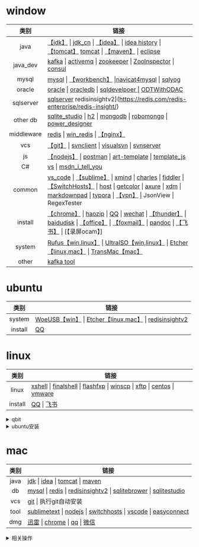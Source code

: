# window
|类别|链接|
|:---:|---|
|java| [【jdk】](https://www.oracle.com/technetwork/java/javase/downloads/index.html) \| [jdk_cn](https://www.oracle.com/technetwork/cn/java/javase/downloads/index.html) \| [【idea】](https://www.jetbrains.com/idea/) \| [idea history](https://www.jetbrains.com/idea/download/other.html) \| [【tomcat】](http://tomcat.apache.org/) [tomcat](http://archive.apache.org/dist/tomcat/) \| [【maven】](http://maven.apache.org/download.cgi) \| [eclipse](https://www.eclipse.org/downloads/) |
|java_dev| [kafka](http://kafka.apache.org/) \| [activemq](http://activemq.apache.org/) \| [zookeeper](https://zookeeper.apache.org/) \| [ZooInspector](https://pan.baidu.com/disk/home#/all?path=%2F&vmode=list) \| [consul](https://www.consul.io/) |
|mysql|[mysql](https://www.mysql.com/downloads/) \| [【workbench】](https://dev.mysql.com/downloads/workbench/) \|[navicat4mysql](https://www.navicat.com.cn/) \| [sqlyog](https://sqlyog.en.softonic.com/)|
|oracle|[oracle](https://www.oracle.com/cn/downloads/) \| [oracledb](https://www.oracle.com/technetwork/cn/database/enterprise-edition/downloads/index.html) \| [sqldevelpoer ](https://www.oracle.com/technetwork/cn/developer-tools/sql-developer/downloads/index.html) \| [ODTWithODAC](https://www.oracle.com/technetwork/cn/topics/dotnet/whatsnew/index.html) |
|sqlserver| [sqlserver](https://msdn.itellyou.cn/) redisinsightv2](https://redis.com/redis-enterprise/redis-insight/)|
|other db| [sqlite_studio](https://sqlitestudio.pl/index.rvt?act=download) \| [h2](http://www.h2database.com/html/main.html) \| [mongodb](https://www.mongodb.com/) \| [robomongo](https://robomongo.org/) \| [power_designer](http://powerdesigner.de/) |
|middleware|[redis](https://redis.io/) \| [win_redis](https://github.com/microsoftarchive/redis/releases) \| [【nginx】](http://www.nginx.cn/) |
|vcs| [【git】](https://www.git-scm.com/download) \| [svnclient](https://tortoisesvn.net/) \| [visualsvn](https://www.visualsvn.com/visualsvn/download/) \| [svnserver](https://www.collab.net/downloads/subversion) |
|js|[【nodejs】](http://nodejs.cn/) \| [postman](https://www.getpostman.com/downloads/) \| [art-template](https://aui.github.io/art-template/) \| [template_js](https://www.bootcdn.cn/template_js/) |
|C#|[vs](https://visualstudio.microsoft.com/zh-hans/downloads/) \| [msdn_i_tell_you](https://msdn.itellyou.cn/)|
|common|[vs_code](https://code.visualstudio.com/) \| [【sublime】](http://www.sublimetext.com/) \| [xmind](https://www.xmind.cn/) \| [charles](https://www.charlesproxy.com/latest-release/download.do) \| [fiddler](https://www.telerik.com/fiddler) \| [【SwitchHosts】](https://oldj.github.io/SwitchHosts/#cn)  \| [host](https://pan.baidu.com/disk/home#/all?path=%2F&vmode=list) \| [getcolor](https://pan.baidu.com/disk/home#/all?path=%2F&vmode=list) \| [axure](https://www.axure.com.cn/) \| [xdm](http://xdman.sourceforge.net/#downloads) \| [markdownpad](http://markdownpad.com/) \| [typora](https://www.typora.io/) \| [【vpn】]() \| JsonView \| RegexTester |
|install|[【chrome】](https://www.google.cn/chrome/) \| [haozip](http://haozip.2345.cc/) \| [QQ](https://im.qq.com/index.shtml) \| [wechat](https://pc.weixin.qq.com/?t=win_weixin) \| [【thunder】](https://dl.xunlei.com/) \| [baidudisk](http://pan.baidu.com/download) \| [【office】](https://msdn.itellyou.cn/) \| [【foxmail】](https://www.foxmail.com/) \| [pandoc](https://github.com/jgm/pandoc/releases/) \| [【飞书】](https://www.feishu.cn/download?from=navigation_bar_app_download) \| [【录屏ocam】]|
|system|[Rufus【win,linux】](http://rufus.ie/) \| [UltraISO【win,linux】](https://cn.ultraiso.net/xiazai.html) \| [Etcher【linux,mac】](https://www.balena.io/etcher/) \| [TransMac【mac】](https://transmac.en.softonic.com/)|
|other|[kafka tool](http://www.kafkatool.com/)|

# ubuntu
|类别|链接|
|:---:|---|
|system|[WoeUSB【win】](https://www.fossmint.com/woeusb-create-bootable-windows-usb-sticks-from-linux) \| [Etcher【linux,mac】](https://www.balena.io/etcher/) \| [redisinsightv2](https://redis.com/redis-enterprise/redis-insight/)|
|install|[QQ](https://im.qq.com/linuxqq/download.html)|

# linux
|类别|链接|
|:---:|---|
|linux| [xshell](https://xshell.en.softonic.com/) \| [finalshell](http://www.hostbuf.com/c/131.html) \| [flashfxp](https://www.flashfxp.com/) \| [winscp](https://winscp.net/eng/docs/lang:chs) \| [xftp](https://www.netsarang.com/zh/xftp/) \| [centos](https://www.centos.org/download/) \| [vmware](https://www.vmware.com/cn.html) |
|install|[QQ](https://im.qq.com/linuxqq/download.html) \| [飞书](https://github.com/Ericwyn/electron-lark/releases) |

<details>
<summary>qbit</summary>

``` shell
sudo add-apt-repository ppa:qbittorrent-team/qbittorrent-stable
sudo apt-get install qbittorrent
```
</details>

<details>
<summary>ubuntu安装</summary>

1. idea
2. mysql workbench
3. visual studio code
4. xtreme download manager
5. amule
5. qq
6. sqlite
7. 启动盘创建器
8. chromium
9. 远程桌面查看器，桌面共享
10. easyconnect
12. 
</details>


# mac
|类别|链接|
|:---:|---|
|java|[jdk](https://www.oracle.com/java/technologies/javase-downloads.html) &#124; [idea](https://www.jetbrains.com/idea/download/#section=mac) &#124; [tomcat](https://tomcat.apache.org/download-90.cgi) &#124; [maven](https://maven.apache.org/download.cgi)|
|db|[mysql](https://dev.mysql.com/downloads/workbench/) &#124; [redis](https://redis.io/download/) &#124; [redisinsightv2](https://redis.com/redis-enterprise/redis-insight/) &#124; [sqlitebrower](http://www.sqlitebrowser.org/) &#124; [sqlitestudio](https://sqlitestudio.pl/)|
|vcs|[git](https://git-scm.com/) &#124; 执行git自动安装|
|tool|[sublimetext](https://www.sublimetext.com/download) &#124; [nodejs](https://nodejs.org/zh-cn/) &#124; [switchhosts](https://github.com/oldj/SwitchHosts/blob/master/README_cn.md) &#124; [vscode](https://code.visualstudio.com/) &#124; [easyconnect](https://vpn.dmall.com)|
|dmg|[迅雷](https://www.xunlei.com/) &#124; [chrome](https://www.google.cn/intl/zh-CN/chrome/) &#124; [qq](https://im.qq.com/download/) &#124; [微信](https://mac.weixin.qq.com/?t=mac&platform=wx&lang=zh_CN)|

<details>
  <summary>相关操作</summary>

1. java_home：执行`/usr/libexec/java_home`，输出目录即为java_home
2. 挂载ntfs分区或U盘（只能是ntfs）
``` shell
# 查看挂载信息，如 /dev/disk0s5 on /Volumes/E (ntfs, local, noowners, nobrowse)
mount
# 卸载磁盘
sudo umount /Volumes/E
# 以可读写方式挂载磁盘 sudo mkdir /Volumes/E
sudo mount -t ntfs -o rw,auto,nobrowse /dev/disk0s5 /Volumes/E
# 创建桌面快捷方式
sudo ln -s /Volumes/E ~/Desktop/E
```
</details>

